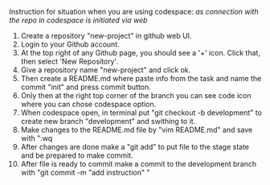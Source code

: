 Instruction for situation when you are using codespace:
*as connection with the repo in codespace is initiated via web*
1. Create a repository "new-project" in github web UI.
2. Login to your Github account.
3. At the top right of any Github page, you should see a '+' icon. Click that, then select 'New Repository'.
4. Give a repository name "new-project" and click ok.
5. Then create a README.md where paste info from the task and name the commit "init" and press commit button.
6. Only then at the right top corner of the branch you can see code icon where you can chose codespace option.
7. When codespace open, in terminal put "git checkout -b development" to create new branch "development" and swithing to it.
8. Make changes to the README.md file by "vim README.md" and save with ":wq
9. After changes are done make a "git add" to put file to the stage state and be prepared to make commit.
9. After file is ready to commit make a commit to the development branch  with "git commit -m "add instruction" "
